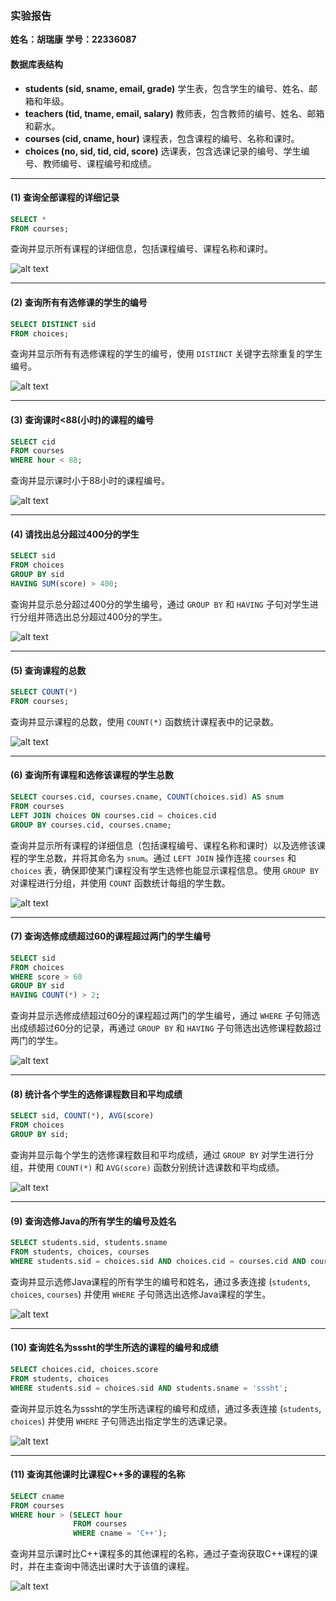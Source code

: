 ### 实验报告

**姓名：胡瑞康**
**学号：22336087**

#### 数据库表结构
- **students (sid, sname, email, grade)**
  学生表，包含学生的编号、姓名、邮箱和年级。
- **teachers (tid, tname, email, salary)**
  教师表，包含教师的编号、姓名、邮箱和薪水。
- **courses (cid, cname, hour)**
  课程表，包含课程的编号、名称和课时。
- **choices (no, sid, tid, cid, score)**
  选课表，包含选课记录的编号、学生编号、教师编号、课程编号和成绩。

---

#### (1) 查询全部课程的详细记录
```sql
SELECT *
FROM courses;
```
查询并显示所有课程的详细信息，包括课程编号、课程名称和课时。

![alt text](1.png)

---

#### (2) 查询所有有选修课的学生的编号
```sql
SELECT DISTINCT sid
FROM choices;
```
查询并显示所有有选修课程的学生的编号，使用 `DISTINCT` 关键字去除重复的学生编号。

![alt text](2.png)

---

#### (3) 查询课时<88(小时)的课程的编号
```sql
SELECT cid
FROM courses
WHERE hour < 88;
```
查询并显示课时小于88小时的课程编号。

![alt text](3.png)

---

#### (4) 请找出总分超过400分的学生
```sql
SELECT sid
FROM choices
GROUP BY sid
HAVING SUM(score) > 400;
```
查询并显示总分超过400分的学生编号，通过 `GROUP BY` 和 `HAVING` 子句对学生进行分组并筛选出总分超过400分的学生。

![alt text](4.png)

---

#### (5) 查询课程的总数
```sql
SELECT COUNT(*)
FROM courses;
```
查询并显示课程的总数，使用 `COUNT(*)` 函数统计课程表中的记录数。

![alt text](5.png)

---

#### (6) 查询所有课程和选修该课程的学生总数
```sql
SELECT courses.cid, courses.cname, COUNT(choices.sid) AS snum
FROM courses
LEFT JOIN choices ON courses.cid = choices.cid
GROUP BY courses.cid, courses.cname;
```
查询并显示所有课程的详细信息（包括课程编号、课程名称和课时）以及选修该课程的学生总数，并将其命名为 `snum`。通过 `LEFT JOIN` 操作连接 `courses` 和 `choices` 表，确保即使某门课程没有学生选修也能显示课程信息。使用 `GROUP BY` 对课程进行分组，并使用 `COUNT` 函数统计每组的学生数。

![alt text](6.png)

---

#### (7) 查询选修成绩超过60的课程超过两门的学生编号
```sql
SELECT sid
FROM choices
WHERE score > 60
GROUP BY sid
HAVING COUNT(*) > 2;
```
查询并显示选修成绩超过60分的课程超过两门的学生编号，通过 `WHERE` 子句筛选出成绩超过60分的记录，再通过 `GROUP BY` 和 `HAVING` 子句筛选出选修课程数超过两门的学生。

![alt text](7.png)

---

#### (8) 统计各个学生的选修课程数目和平均成绩
```sql
SELECT sid, COUNT(*), AVG(score)
FROM choices
GROUP BY sid;
```
查询并显示每个学生的选修课程数目和平均成绩，通过 `GROUP BY` 对学生进行分组，并使用 `COUNT(*)` 和 `AVG(score)` 函数分别统计选课数和平均成绩。

![alt text](8.png)

---

#### (9) 查询选修Java的所有学生的编号及姓名
```sql
SELECT students.sid, students.sname
FROM students, choices, courses
WHERE students.sid = choices.sid AND choices.cid = courses.cid AND courses.cname = 'Java';
```
查询并显示选修Java课程的所有学生的编号和姓名，通过多表连接 (`students`, `choices`, `courses`) 并使用 `WHERE` 子句筛选出选修Java课程的学生。

![alt text](9.png)

---

#### (10) 查询姓名为sssht的学生所选的课程的编号和成绩
```sql
SELECT choices.cid, choices.score
FROM students, choices
WHERE students.sid = choices.sid AND students.sname = 'sssht';
```
查询并显示姓名为sssht的学生所选课程的编号和成绩，通过多表连接 (`students`, `choices`) 并使用 `WHERE` 子句筛选出指定学生的选课记录。

![alt text](10.png)

---

#### (11) 查询其他课时比课程C++多的课程的名称
```sql
SELECT cname
FROM courses
WHERE hour > (SELECT hour
              FROM courses
              WHERE cname = 'C++');
```
查询并显示课时比C++课程多的其他课程的名称，通过子查询获取C++课程的课时，并在主查询中筛选出课时大于该值的课程。

![alt text](11.png)

